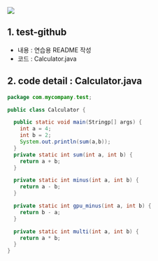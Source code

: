  ![](https://i5.walmartimages.com/asr/c89acab8-c1cc-4959-8440-3fee39e6b88a_1.b71394f0af9a3b27c9c7011b81548f9f.jpeg)

## 1. test-github
- 내용 :  연습용 README 작성
- 코드 : Calculator.java

## 2. code detail :  Calculator.java

```java
package com.mycompany.test;

public class Calculator {

  public static void main(Stringp[] args) {
    int a = 4;
    int b = 2;
    System.out.println(sum(a,b));
  }
  private static int sum(int a, int b) {
    return a + b;
  }

  private static int minus(int a, int b) {
    return a - b;
  }

  private static int gpu_minus(int a, int b) {
    return b - a;
  }

  private static int multi(int a, int b) {
    return a * b;
  }
}
```
